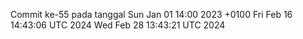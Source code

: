 Commit ke-55 pada tanggal Sun Jan 01 14:00 2023 +0100
Fri Feb 16 14:43:06 UTC 2024
Wed Feb 28 13:43:21 UTC 2024
